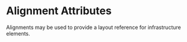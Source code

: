 Alignment Attributes
====================

Alignments may be used to provide a layout reference for infrastructure elements.
